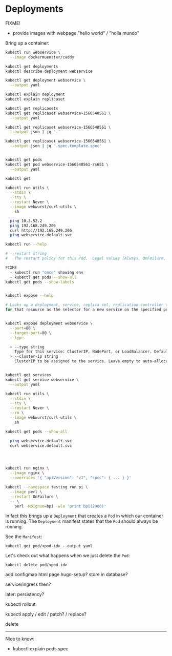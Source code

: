 # Deployments

FIXME!
  - provide images with webpage "hello world" / "holla mundo"


Bring up a container:

```bash
kubectl run webservice \
  --image dockermuenster/caddy

kubectl get deployments
kubectl describe deployment webservice

kubectl get deployment webservice \
  --output yaml

kubectl explain deployment
kubectl explain replicaset

kubectl get replicasets
kubectl get replicaset webservice-1566548561 \
  --output yaml

kubectl get replicaset webservice-1566548561 \
  --output json | jq '.'

kubectl get replicaset webservice-1566548561 \
  --output json | jq '.spec.template.spec'


kubectl get pods
kubectl get pod webservice-1566548561-rs651 \
  --output yaml

kubectl get

kubectl run utils \
  --stdin \
  --tty \
  --restart Never \
  --image webwurst/curl-utils \
    sh

  ping 10.3.52.2
  ping 192.168.249.206
  curl http://192.168.249.206
  ping webservice.default.svc

kubectl run --help

# --restart string
#   The restart policy for this Pod.  Legal values [Always, OnFailure, Never].  If set to 'Always' a deployment is created for this pod, if set to 'OnFailure', a job is created for this pod, if set to 'Never', a regular pod is created. For the latter two --replicas must be 1.  Default 'Always' (default "Always")

FIXME
  - kubectl run "once" showing env
  - kubectl get pods --show-all
kubectl get pods --show-labels


kubectl expose --help

# Looks up a deployment, service, replica set, replication controller or pod by name and uses the selector
for that resource as the selector for a new service on the specified port.


kubectl expose deployment webservice \
  --port=80 \
  --target-port=80 \
  --type

  > --type string
    Type for this service: ClusterIP, NodePort, or LoadBalancer. Default is 'ClusterIP'.
  > --cluster-ip string
    ClusterIP to be assigned to the service. Leave empty to auto-allocate, or set to 'None' to create a headless service.


kubectl get services
kubectl get service webservice \
  --output yaml

kubectl run utils \
  --stdin \
  --tty \
  --restart Never \
  --rm \
  --image webwurst/curl-utils \
    sh

kubectl get pods --show-all

  ping webservice.default.svc
  curl webservice.default.svc




kubectl run nginx \
  --image nginx \
  --overrides '{ "apiVersion": "v1", "spec": { ... } }'

kubectl --namespace testing run pi \
  --image perl \
  --restart OnFailure \
  -- \
    perl -Mbignum=bpi -wle 'print bpi(2000)'
```


In fact this brings up a `Deployment` that creates a `Pod` in which our container is running. The `Deployment` manifest states that the `Pod` should always be running.

See the `Manifest`:
```
kubectl get pod/<pod-id> --output yaml
```


Let's check out what happens when we just delete the `Pod`:
```
kubectl delete pod/<pod-id>
```


add configmap
  html page
  hugo-setup?
    store in database?

  service/ingress then?

  later:
    persistency?



kubectl rollout

kubectl apply / edit / patch? / replace?

  delete

---
Nice to know:
- kubectl explain pods.spec
